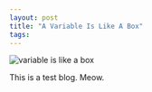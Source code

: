 ```yaml
---
layout: post
title: "A Variable Is Like A Box"
tags:
---
```


![variable is like a box](https://www.dropbox.com/s/e829uyivejg0762/StripDesigner_Strip.jpg "A variable is lile a box you can put things in.")

This is a test blog. Meow.

